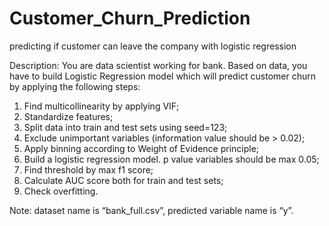 # Customer_Churn_Prediction
predicting if customer can leave the company with logistic regression

Description: You are data scientist working for bank. Based on data, you have to build Logistic
Regression model which will predict customer churn by applying the following steps:
1. Find multicollinearity by applying VIF;
2. Standardize features;
3. Split data into train and test sets using seed=123;
4. Exclude unimportant variables (information value should be > 0.02);
5. Apply binning according to Weight of Evidence principle;
6. Build a logistic regression model. p value variables should be max 0.05;
7. Find threshold by max f1 score;
8. Calculate AUC score both for train and test sets;
9. Check overfitting.

Note: dataset name is “bank_full.csv”, predicted variable name is “y”.
